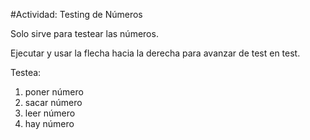 #Actividad: Testing de Números

Solo sirve para testear las números.

Ejecutar y usar la flecha hacia la derecha para avanzar de test en test.

Testea: 
  1. poner número
  2. sacar número
  3. leer número
  4. hay número
